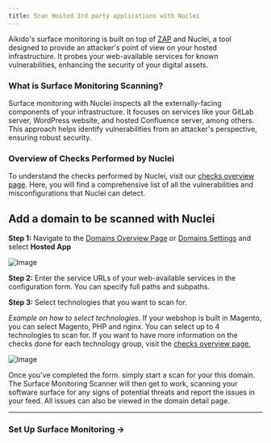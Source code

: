 ```yaml
---
title: Scan Hosted 3rd party applications with Nuclei
---
```



Aikido's surface monitoring is built on top of [ZAP](https://help.aikido.dev/en/articles/8040614-surface-monitoring-scan-your-domain-names-with-owasp-zap) and Nuclei, a tool designed to provide an attacker's point of view on your hosted infrastructure. It probes your web-available services for known vulnerabilities, enhancing the security of your digital assets.

### What is Surface Monitoring Scanning?

Surface monitoring with Nuclei inspects all the externally-facing components of your infrastructure. It focuses on services like your GitLab server, WordPress website, and hosted Confluence server, among others. This approach helps identify vulnerabilities from an attacker's perspective, ensuring robust security.

### Overview of Checks Performed by Nuclei

To understand the checks performed by Nuclei, visit our [checks overview page](https://app.aikido.dev/domains/checks?scanner=nuclei). Here, you will find a comprehensive list of all the vulnerabilities and misconfigurations that Nuclei can detect.

## Add a domain to be scanned with Nuclei

**Step 1:** Navigate to the [Domains Overview Page](https://app.aikido.dev/domains) or [Domains Settings](https://app.aikido.dev/settings/domains) and select **Hosted App**

![Image](https://ucarecdn.com/698baacd-d5cf-4446-9ca8-4c68e2bf3007/)

**Step 2:** Enter the service URLs of your web-available services in the configuration form. You can specify full paths and subpaths.

**Step 3:** Select technologies that you want to scan for. 

*Example on how to select technologies.* If your webshop is built in Magento, you can select Magento, PHP and nginx. You can select up to 4 technologies to scan for. If you want to have more information on the checks done for each technology group, visit the [checks overview page.](https://app.aikido.dev/domains/checks?scanner=nuclei)

![Image](https://ucarecdn.com/7612a940-577b-4105-ab62-0db6ab39ad29/)

Once you've completed the form. simply start a scan for your this domain. The Surface Monitoring Scanner will then get to work, scanning your software surface for any signs of potential threats and report the issues in your feed. All issues can also be viewed in the domain detail page.

---

### Set Up Surface Monitoring →

